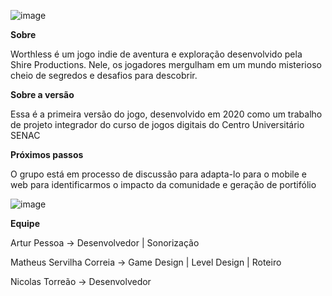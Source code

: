 ![image](https://github.com/MathServilha/Sem_Valor_game/assets/103152240/38fb2518-0ce1-49fd-bae5-c9d65e2aa4a0)

**Sobre**

Worthless é um jogo indie de aventura e exploração desenvolvido pela Shire Productions. Nele, os jogadores mergulham em um mundo misterioso cheio de segredos e desafios para descobrir.


**Sobre a versão**

Essa é a primeira versão do jogo, desenvolvido em 2020 como um trabalho de projeto integrador do curso de jogos digitais do Centro Universitário SENAC

**Próximos passos**

O grupo está em processo de discussão para adapta-lo para o mobile e web para identificarmos o impacto da comunidade e geração de portifólio


![image](https://github.com/MathServilha/Sem_Valor_game/assets/103152240/7ecfd804-6d98-4465-a0b9-890d9f714554)




**Equipe**

Artur Pessoa -> Desenvolvedor | Sonorização

Matheus Servilha Correia -> Game Design | Level Design | Roteiro

Nicolas Torreão -> Desenvolvedor

